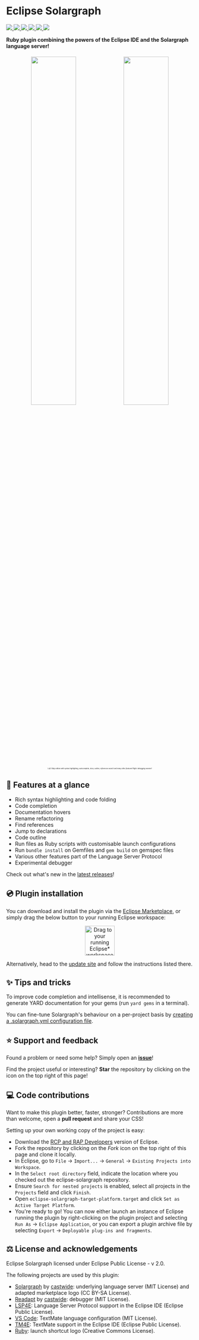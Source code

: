 # Eclipse Solargraph 
<a href="https://github.com/PyvesB/eclipse-solargraph/blob/master/LICENSE">
<img src ="https://img.shields.io/github/license/PyvesB/eclipse-solargraph.svg" />
</a>
<a href="https://github.com/PyvesB/eclipse-solargraph/issues">
<img src ="https://img.shields.io/github/issues/PyvesB/eclipse-solargraph.svg" />
</a>
<a href="https://github.com/PyvesB/eclipse-solargraph/stargazers">
<img src ="https://img.shields.io/github/stars/PyvesB/eclipse-solargraph.svg" />
</a>
<a href="https://marketplace.eclipse.org/content/ruby-solargraph">
<img src ="https://img.shields.io/eclipse-marketplace/v/ruby-solargraph.svg" />
</a>
<a href="https://marketplace.eclipse.org/content/ruby-solargraph">
<img src ="https://img.shields.io/eclipse-marketplace/favorites/ruby-solargraph.svg" />
</a>
<a href="https://marketplace.eclipse.org/content/ruby-solargraph">
<img src ="https://img.shields.io/eclipse-marketplace/dt/ruby-solargraph.svg" />
</a>

**Ruby plugin combining the powers of the Eclipse IDE and the Solargraph language server!**

<p align="center" style="font-size:5px;">
<br />
<img src ="https://github.com/PyvesB/eclipse-solargraph/blob/master/images/editor.png?raw=true" width="49%" />
<img src ="https://github.com/PyvesB/eclipse-solargraph/blob/master/images/debugger.png?raw=true" width="49%" />
<br />
<i><sub>Left: Ruby edition with syntax highlighting, autocomplete, docs, outline, references search and many other features! Right: debugging session!</sub></i>
</p>

## :gem: Features at a glance

* Rich syntax highlighting and code folding
* Code completion
* Documentation hovers
* Rename refactoring
* Find references
* Jump to declarations
* Code outline
* Run files as Ruby scripts with customisable launch configurations
* Run `bundle install` on Gemfiles and `gem build` on gemspec files
* Various other features part of the Language Server Protocol
* Experimental debugger

Check out what's new in the [latest releases](https://github.com/PyvesB/eclipse-solargraph/releases)!


## :cd: Plugin installation

You can download and install the plugin via the [Eclipse Marketplace](https://marketplace.eclipse.org/content/ruby-solargraph/), or simply drag the below button to your running Eclipse workspace:

<p align="center">
<a href="http://marketplace.eclipse.org/marketplace-client-intro?mpc_install=4611382" class="drag" title="Drag to your running Eclipse* workspace. *Requires Eclipse Marketplace Client"><img style="width:80px;" typeof="foaf:Image" class="img-responsive" src="https://marketplace.eclipse.org/sites/all/themes/solstice/public/images/marketplace/btn-install.svg" alt="Drag to your running Eclipse* workspace. *Requires Eclipse Marketplace Client" /></a>
</p>

Alternatively, head to the [update site](https://pyvesb.github.io/eclipse-solargraph/) and follow the instructions listed there.

## :sparkles: Tips and tricks

To improve code completion and intellisense, it is recommended to generate YARD documentation for your gems (run `yard gems` in a terminal).

You can fine-tune Solargraph's behaviour on a per-project basis by [creating a .solargraph.yml configuration file](https://solargraph.org/guides/configuration).


## :star: Support and feedback

Found a problem or need some help? Simply open an [**issue**](https://github.com/PyvesB/eclipse-solargraph/issues)!

Find the project useful or interesting? **Star** the repository by clicking on the icon on the top right of this page!


## :computer: Code contributions

Want to make this plugin better, faster, stronger? Contributions are more than welcome, open a **pull request** and share your CSS!

Setting up your own working copy of the project is easy:
* Download the [RCP and RAP Developers](https://eclipse.org/downloads/eclipse-packages/) version of Eclipse.
* Fork the repository by clicking on the *Fork* icon on the top right of this page and clone it locally.
* In Eclipse, go to `File` -> `Import...` -> `General` -> `Existing Projects into Workspace`.
* In the `Select root directory` field, indicate the location where you checked out the eclipse-solargraph repository.
* Ensure `Search for nested projects` is enabled, select all projects in the `Projects` field and click `Finish`.
* Open `eclipse-solargraph-target-platform.target` and click `Set as Active Target Platform`.
* You're ready to go! You can now either launch an instance of Eclipse running the plugin by right-clicking on the plugin project and selecting `Run As` -> `Eclipse Application`, or you can export a plugin archive file by selecting `Export` -> `Deployable plug-ins and fragments`.


## :balance_scale: License and acknowledgements

Eclipse Solargraph licensed under Eclipse Public License - v 2.0.

The following projects are used by this plugin:
* [Solargraph](http://solargraph.org/) by [castwide](https://github.com/castwide): underlying language server (MIT License) and adapted marketplace logo (CC BY-SA License).
* [Readapt](https://github.com/castwide/readapt) by [castwide](https://github.com/castwide): debugger (MIT License).
* [LSP4E](https://projects.eclipse.org/projects/technology.lsp4e): Language Server Protocol support in the Eclipse IDE (Eclipse Public License).
* [VS Code](https://code.visualstudio.com/): TextMate language configuration (MIT License).
* [TM4E](https://projects.eclipse.org/projects/technology.tm4e): TextMate support in the Eclipse IDE (Eclipse Public License).
* [Ruby](https://www.ruby-lang.org): launch shortcut logo (Creative Commons License).
